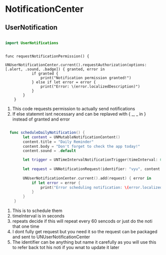# NotificationCenter

## UserNotification

```swift

import UserNotifications

```

```

func requestNotificationPermission() {
        UNUserNotificationCenter.current().requestAuthorization(options: [.alert, .sound, .badge]) { granted, error in
            if granted {
                print("Notification permission granted!")
            } else if let error = error {
                print("Error: \(error.localizedDescription)")
            }
        }
    }

```

1. This code requests permission to actually send notifications
2. If else statemnt isnt necessary and can be replaved with { _, _ in } instead of granted and error

```swift

  func scheduleDailyNotification() {
        let content = UNMutableNotificationContent()
        content.title = "Daily Reminder"
        content.body = "Don't forget to check the app today!"
        content.sound = .default

        let trigger = UNTimeIntervalNotificationTrigger(timeInterval: 60, repeats: true)
        
        let request = UNNotificationRequest(identifier: "vyu", content: content, trigger: trigger)
        
        UNUserNotificationCenter.current().add(request) { error in
            if let error = error {
                print("Error scheduling notification: \(error.localizedDescription)")
            }
        }
    }

```


1. This is to schedule them
2. timeInterval is in seconds
3. repeats decide if this will repeat every 60 sencods or just do the noti that one time
4. I dont fully get request but you need it so the request can be packaged and sent to UNUserNotificationCenter
5. The identifier can be anything but name it carefully as you will use this to refer back tot his noti if you wnat to update it later
